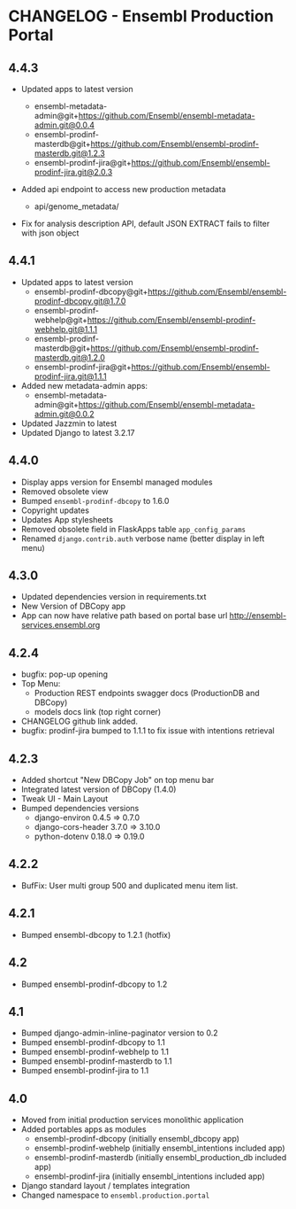 CHANGELOG - Ensembl Production Portal
=====================================

4.4.3
-----

- Updated apps to latest version
  - ensembl-metadata-admin@git+https://github.com/Ensembl/ensembl-metadata-admin.git@0.0.4
  - ensembl-prodinf-masterdb@git+https://github.com/Ensembl/ensembl-prodinf-masterdb.git@1.2.3
  - ensembl-prodinf-jira@git+https://github.com/Ensembl/ensembl-prodinf-jira.git@2.0.3

- Added api endpoint to access new production metadata 
   - api/genome_metadata/
  
- Fix for analysis description API, default JSON EXTRACT fails to filter with json object

4.4.1
-----

- Updated apps to latest version
  - ensembl-prodinf-dbcopy@git+https://github.com/Ensembl/ensembl-prodinf-dbcopy.git@1.7.0
  - ensembl-prodinf-webhelp@git+https://github.com/Ensembl/ensembl-prodinf-webhelp.git@1.1.1
  - ensembl-prodinf-masterdb@git+https://github.com/Ensembl/ensembl-prodinf-masterdb.git@1.2.0
  - ensembl-prodinf-jira@git+https://github.com/Ensembl/ensembl-prodinf-jira.git@1.1.1
- Added new metadata-admin apps:
  - ensembl-metadata-admin@git+https://github.com/Ensembl/ensembl-metadata-admin.git@0.0.2
- Updated Jazzmin to latest
- Updated Django to latest 3.2.17

4.4.0
-----
- Display apps version for Ensembl managed modules
- Removed obsolete view
- Bumped `ensembl-prodinf-dbcopy` to 1.6.0
- Copyright updates
- Updates App stylesheets
- Removed obsolete field in FlaskApps table `app_config_params`
- Renamed `django.contrib.auth` verbose name (better display in left menu)

4.3.0
------
- Updated dependencies version in requirements.txt
- New Version of DBCopy app
- App can now have relative path based on portal base url http://ensembl-services.ensembl.org 

4.2.4
------
- bugfix: pop-up opening
- Top Menu: 
  - Production REST endpoints swagger docs (ProductionDB and DBCopy)
  - models docs link (top right corner)
- CHANGELOG github link added.
- bugfix: prodinf-jira bumped to 1.1.1 to fix issue with intentions retrieval

4.2.3
------
- Added shortcut "New DBCopy Job" on top menu bar
- Integrated latest version of DBCopy (1.4.0) 
- Tweak UI - Main Layout
- Bumped dependencies versions
  - django-environ 0.4.5 => 0.7.0
  - django-cors-header 3.7.0 => 3.10.0
  - python-dotenv 0.18.0 => 0.19.0

4.2.2
------
- BufFix: User multi group 500 and duplicated menu item list.


4.2.1
------
- Bumped ensembl-dbcopy to 1.2.1 (hotfix)

4.2
----
- Bumped ensembl-prodinf-dbcopy to 1.2

4.1
----
- Bumped django-admin-inline-paginator version to 0.2
- Bumped ensembl-prodinf-dbcopy to 1.1
- Bumped ensembl-prodinf-webhelp to 1.1
- Bumped ensembl-prodinf-masterdb to 1.1
- Bumped ensembl-prodinf-jira to 1.1

4.0
----
- Moved from initial production services monolithic application
- Added portables apps as modules
  - ensembl-prodinf-dbcopy (initially ensembl_dbcopy app)
  - ensembl-prodinf-webhelp (initially ensembl_intentions included app)
  - ensembl-prodinf-masterdb (initially ensembl_production_db included app)
  - ensembl-prodinf-jira (initially ensembl_intentions included app)
- Django standard layout / templates integration
- Changed namespace to `ensembl.production.portal`
  
